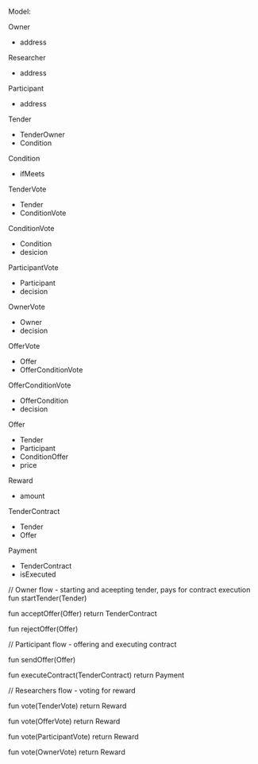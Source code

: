 Model:

Owner
- address

Researcher
- address

Participant
- address

Tender
- TenderOwner
- Condition

Condition
- ifMeets

TenderVote
- Tender
- ConditionVote

ConditionVote
- Condition
- desicion

ParticipantVote
- Participant
- decision

OwnerVote
- Owner
- decision

OfferVote
- Offer
- OfferConditionVote

OfferConditionVote
- OfferCondition
- decision

Offer
- Tender
- Participant
- ConditionOffer
- price

Reward
- amount

TenderContract
- Tender
- Offer

Payment 
- TenderContract
- isExecuted


// Owner flow - starting and aceepting tender, pays for contract execution
fun startTender(Tender) 

fun acceptOffer(Offer) return TenderContract

fun rejectOffer(Offer)


// Participant flow - offering and executing contract

fun sendOffer(Offer)

fun executeContract(TenderContract) return Payment


// Researchers flow - voting for reward

fun vote(TenderVote) return Reward

fun vote(OfferVote) return Reward

fun vote(ParticipantVote) return Reward

fun vote(OwnerVote) return Reward


